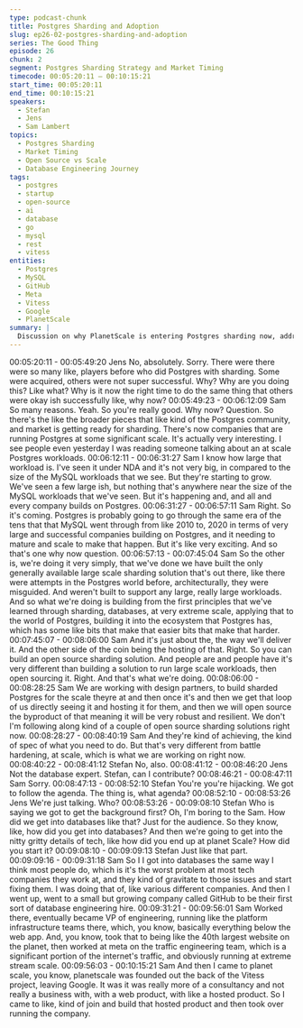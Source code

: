 ```yaml
---
type: podcast-chunk
title: Postgres Sharding and Adoption
slug: ep26-02-postgres-sharding-and-adoption
series: The Good Thing
episode: 26
chunk: 2
segment: Postgres Sharding Strategy and Market Timing
timecode: 00:05:20:11 – 00:10:15:21
start_time: 00:05:20:11
end_time: 00:10:15:21
speakers:
  - Stefan
  - Jens
  - Sam Lambert
topics:
  - Postgres Sharding
  - Market Timing
  - Open Source vs Scale
  - Database Engineering Journey
tags:
  - postgres
  - startup
  - open-source
  - ai
  - database
  - go
  - mysql
  - rest
  - vitess
entities:
  - Postgres
  - MySQL
  - GitHub
  - Meta
  - Vitess
  - Google
  - PlanetScale
summary: |
  Discussion on why PlanetScale is entering Postgres sharding now, addressing previous failed attempts and their first-principles approach. Sam shares his database engineering journey from GitHub to Meta to founding PlanetScale, emphasizing battle-hardening over theoretical solutions.
---
```


00:05:20:11 - 00:05:49:20
Jens
No, absolutely. Sorry. There were there were so many like, players before who did Postgres with
sharding. Some were acquired, others were not super successful. Why? Why are you doing
this? Like what? Why is it now the right time to do the same thing that others were okay ish
successfully like, why now?
00:05:49:23 - 00:06:12:09
Sam
So many reasons. Yeah. So you're really good. Why now? Question. So there's the like the
broader pieces that like kind of the Postgres community, and market is getting ready for
sharding. There's now companies that are running Postgres at some significant scale. It's
actually very interesting. I see people even yesterday I was reading someone talking about an
at scale Postgres workloads.
00:06:12:11 - 00:06:31:27
Sam
I know how large that workload is. I've seen it under NDA and it's not very big, in compared to
the size of the MySQL workloads that we see. But they're starting to grow. We've seen a few
large ish, but nothing that's anywhere near the size of the MySQL workloads that we've seen.
But it's happening and, and all and every company builds on Postgres.
00:06:31:27 - 00:06:57:11
Sam
Right. So it's coming. Postgres is probably going to go through the same era of the tens that that
MySQL went through from like 2010 to, 2020 in terms of very large and successful companies
building on Postgres, and it needing to mature and scale to make that happen. But it's like very
exciting. And so that's one why now question.
00:06:57:13 - 00:07:45:04
Sam
So the other is, we're doing it very simply, that we've done we have built the only generally
available large scale sharding solution that's out there, like there were attempts in the Postgres
world before, architecturally, they were misguided. And weren't built to support any large, really
large workloads. And so what we're doing is building from the first principles that we've learned
through sharding, databases, at very extreme scale, applying that to the world of Postgres,
building it into the ecosystem that Postgres has, which has some like bits that make that easier
bits that make that harder.
00:07:45:07 - 00:08:06:00
Sam
And it's just about the, the way we'll deliver it. And the other side of the coin being the hosting of
that. Right. So you can build an open source sharding solution. And people are and people have
it's very different than building a solution to run large scale workloads, then open sourcing it.
Right. And that's what we're doing.
00:08:06:00 - 00:08:28:25
Sam
We are working with design partners, to build sharded Postgres for the scale theyre at and then
once it's and then we get that loop of us directly seeing it and hosting it for them, and then we
will open source the byproduct of that meaning it will be very robust and resilient. We don't I'm
following along kind of a couple of open source sharding solutions right now.
00:08:28:27 - 00:08:40:19
Sam
And they're kind of achieving, the kind of spec of what you need to do. But that's very different
from battle hardening, at scale, which is what we are working on right now.
00:08:40:22 - 00:08:41:12
Stefan
No, also.
00:08:41:12 - 00:08:46:20
Jens
Not the database expert. Stefan, can I contribute?
00:08:46:21 - 00:08:47:11
Sam
Sorry.
00:08:47:13 - 00:08:52:10
Stefan
You're you're hijacking. We got to follow the agenda. The thing is, what agenda?
00:08:52:10 - 00:08:53:26
Jens
We're just talking. Who?
00:08:53:26 - 00:09:08:10
Stefan
Who is saying we got to get the background first? Oh, I'm boring to the Sam. How did we get
into databases like that? Just for the audience. So they know, like, how did you get into
databases? And then we're going to get into the nitty gritty details of tech, like how did you end
up at planet Scale? How did you start it?
00:09:08:10 - 00:09:09:13
Stefan
Just like that part.
00:09:09:16 - 00:09:31:18
Sam
So I I got into databases the same way I think most people do, which is it's the worst problem at
most tech companies they work at, and they kind of gravitate to those issues and start fixing
them. I was doing that of, like various different companies. And then I went up, went to a small
but growing company called GitHub to be their first sort of database engineering hire.
00:09:31:21 - 00:09:56:01
Sam
Worked there, eventually became VP of engineering, running like the platform infrastructure
teams there, which, you know, basically everything below the web app. And, you know, took that
to being like the 40th largest website on the planet, then worked at meta on the traffic
engineering team, which is a significant portion of the internet's traffic, and obviously running at
extreme stream scale.
00:09:56:03 - 00:10:15:21
Sam
And then I came to planet scale, you know, planetscale was founded out the back of the Vitess
project, leaving Google. It was it was really more of a consultancy and not really a business
with, with a web product, with like a hosted product. So I came to like, kind of join and build that
hosted product and then took over running the company.